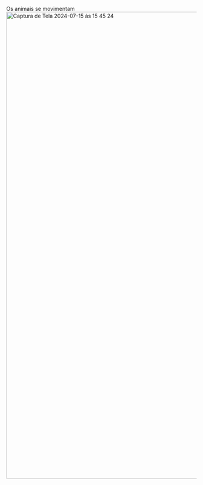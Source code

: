 
Os animais se movimentam 
<img width="1235" alt="Captura de Tela 2024-07-15 às 15 45 24" src="https://github.com/user-attachments/assets/a51b234a-d01e-4499-871a-0d66d2aad1e8">
